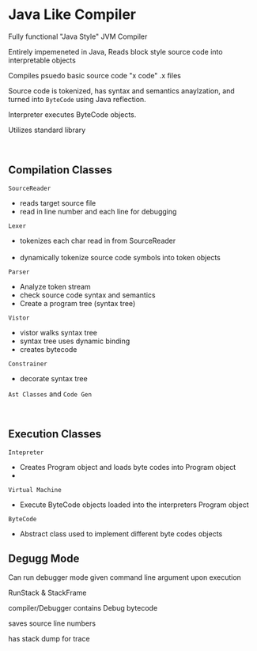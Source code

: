 

<h1>Java Like Compiler </h1>

Fully functional "Java Style" JVM Compiler

Entirely impemeneted in Java, Reads block style source code into interpretable objects

Compiles psuedo basic source code "x code" .x files

Source code is tokenized, has syntax and semantics anaylzation, and turned into `ByteCode` using Java reflection.

Interpreter executes ByteCode objects.

Utilizes standard library

<br>

Compilation Classes
------

`SourceReader`
 <ul>
  <li>reads target source file </li>
 <li>read in line number and each line for debugging</li>
 
 </ul>

`Lexer` 
 <ul> 
 <li>tokenizes each char read in from SourceReader</li> 
   <li>dynamically tokenize source code symbols into token objects</li>
</ul>

`Parser`
 <ul> 
 <li>Analyze token stream</li> 
  <li>check source code syntax and semantics </li> 
   <li>Create a program tree (syntax tree)</li> 
</ul>



`Vistor`
 <ul> 
 <li>vistor walks syntax tree </li> 
 <li>syntax tree uses dynamic binding</li>
  <li> creates bytecode </li> 
</ul>

`Constrainer`
 <ul> 
 <li>decorate syntax tree </li> 
</ul>


`Ast Classes` and `Code Gen`


<br>

Execution Classes
------
 
`Intepreter`
 <ul>
  <li> Creates Program object and loads byte codes into Program object</li>
   <li> </li>
 </ul>

`Virtual Machine`
 <ul>
  <li> Execute ByteCode objects loaded into the interpreters Program object</li>
 </ul>


`ByteCode`
 <ul>
 <li>Abstract class used to implement different byte codes objects</li>
 </ul>
 
 
Degugg Mode
------
 
Can run debugger mode given command line argument upon execution

RunStack & StackFrame

compiler/Debugger contains Debug bytecode

saves source line numbers

has stack dump for trace


